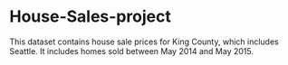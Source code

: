 # House-Sales-project

This dataset contains house sale prices for King County, which includes Seattle. It includes homes sold between May 2014 and May 2015. 

